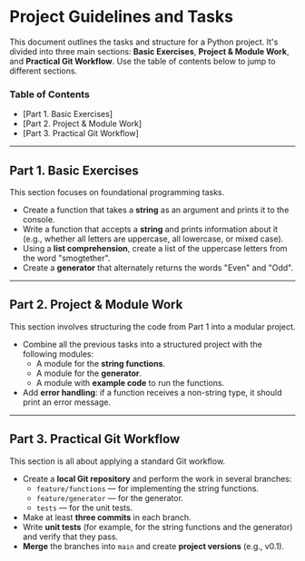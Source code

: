 # Project Guidelines and Tasks

This document outlines the tasks and structure for a Python project. It's divided into three main sections: **Basic Exercises**, **Project & Module Work**, and **Practical Git Workflow**. Use the table of contents below to jump to different sections.

### Table of Contents
* [Part 1. Basic Exercises]
* [Part 2. Project & Module Work]
* [Part 3. Practical Git Workflow]
---

## Part 1. Basic Exercises

This section focuses on foundational programming tasks.

* Create a function that takes a **string** as an argument and prints it to the console.
* Write a function that accepts a **string** and prints information about it (e.g., whether all letters are uppercase, all lowercase, or mixed case).
* Using a **list comprehension**, create a list of the uppercase letters from the word "smogtether".
* Create a **generator** that alternately returns the words "Even" and "Odd".

---

## Part 2. Project & Module Work

This section involves structuring the code from Part 1 into a modular project.

* Combine all the previous tasks into a structured project with the following modules:
    * A module for the **string functions**.
    * A module for the **generator**.
    * A module with **example code** to run the functions.
* Add **error handling**: if a function receives a non-string type, it should print an error message.

---

## Part 3. Practical Git Workflow

This section is all about applying a standard Git workflow.

* Create a **local Git repository** and perform the work in several branches:
    * `feature/functions` — for implementing the string functions.
    * `feature/generator` — for the generator.
    * `tests` — for the unit tests.
* Make at least **three commits** in each branch.
* Write **unit tests** (for example, for the string functions and the generator) and verify that they pass.
* **Merge** the branches into `main` and create **project versions** (e.g., v0.1).
